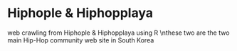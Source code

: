 # Hiphople & Hiphopplaya
web crawling from Hiphople & Hiphopplaya using R
\nthese two are the two main Hip-Hop community web site in South Korea


